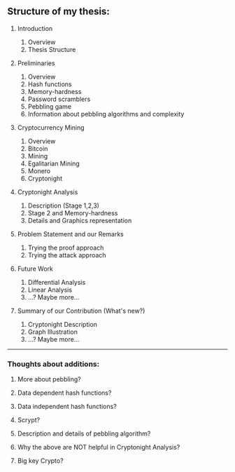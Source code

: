 ## Structure of my thesis:

1. Introduction
   1. Overview
   2. Thesis Structure

1. Preliminaries
   1. Overview
   2. Hash functions
   3. Memory-hardness
   4. Password scramblers
   5. Pebbling game
   6. Information about pebbling algorithms and complexity

3. Cryptocurrency Mining
   1. Overview
   2. Bitcoin
   3. Mining
   4. Egalitarian Mining
   5. Monero
   6. Cryptonight

4. Cryptonight Analysis
   1. Description (Stage 1,2,3)
   2. Stage 2 and Memory-hardness
   3. Details and Graphics representation

5. Problem Statement and our Remarks
   1. Trying the proof approach
   2. Trying the attack approach

6. Future Work
   1. Differential Analysis
   2. Linear Analysis
   3. ...? Maybe more...

7. Summary of our Contribution (What's new?)
   1. Cryptonight Description
   2. Graph Illustration
   3. ...? Maybe more...

* * *

### Thoughts about additions:

1. More about pebbling?

2. Data dependent hash functions?

3. Data independent hash functions?

4. Scrypt?

5. Description and details of pebbling algorithm?

6. Why the above are NOT helpful in Cryptonight Analysis?

7. Big key Crypto?
